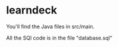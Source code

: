 # learndeck
You'll find the Java files in src/main.

All the SQl code is in the file "database.sql"

